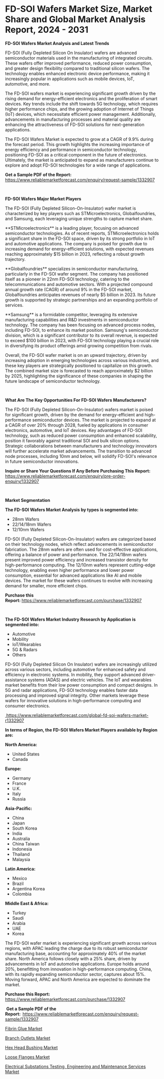 <p><h1>FD-SOI Wafers Market Size, Market Share and Global Market Analysis Report, 2024 - 2031</h1></p><p><strong>FD-SOI Wafers Market Analysis and Latest Trends</strong></p>
<p><p>FD-SOI (Fully Depleted Silicon On Insulator) wafers are advanced semiconductor materials used in the manufacturing of integrated circuits. These wafers offer improved performance, reduced power consumption, and greater design flexibility compared to traditional silicon wafers. The technology enables enhanced electronic device performance, making it increasingly popular in applications such as mobile devices, IoT, automotive, and more.</p><p>The FD-SOI wafers market is experiencing significant growth driven by the rising demand for energy-efficient electronics and the proliferation of smart devices. Key trends include the shift towards 5G technology, which requires higher performance chips, and the growing adoption of Internet of Things (IoT) devices, which necessitate efficient power management. Additionally, advancements in manufacturing processes and material quality are enhancing the attractiveness of FD-SOI solutions for next-generation applications.</p><p>The FD-SOI Wafers Market is expected to grow at a CAGR of 9.9% during the forecast period. This growth highlights the increasing importance of energy efficiency and performance in semiconductor technology, positioning FD-SOI as a critical component in the future of electronics. Ultimately, the market is anticipated to expand as manufacturers continue to explore and adopt FD-SOI technologies for a wide range of applications.</p></p>
<p><strong>Get a Sample PDF of the Report:&nbsp;</strong> <a href="https://www.reliablemarketforecast.com/enquiry/request-sample/1332907?utm_campaign=1110&utm_medium=2&utm_source=Github&utm_content=ia&utm_term=03102024&utm_id=fd-soi-wafers">https://www.reliablemarketforecast.com/enquiry/request-sample/1332907</a></p>
<p>&nbsp;</p>
<p><strong>FD-SOI Wafers Major Market Players</strong></p>
<p><p>The FD-SOI (Fully Depleted Silicon-On-Insulator) wafer market is characterized by key players such as STMicroelectronics, Globalfoundries, and Samsung, each leveraging unique strengths to capture market share.</p><p>**STMicroelectronics** is a leading player, focusing on advanced semiconductor technologies. As of recent reports, STMicroelectronics holds a significant share in the FD-SOI space, driven by its strong portfolio in IoT and automotive applications. The company is poised for growth due to increasing demand for energy-efficient solutions, with expected revenues reaching approximately $15 billion in 2023, reflecting a robust growth trajectory.</p><p>**Globalfoundries** specializes in semiconductor manufacturing, particularly in the FD-SOI wafer segment. The company has positioned itself as a pioneer in 22nm FD-SOI technology, catering to the telecommunications and automotive sectors. With a projected compound annual growth rate (CAGR) of around 9% in the FD-SOI market, Globalfoundries anticipates revenues of nearly $5 billion in 2023. Its future growth is supported by strategic partnerships and an expanding portfolio of services.</p><p>**Samsung** is a formidable competitor, leveraging its extensive manufacturing capabilities and R&D investments in semiconductor technology. The company has been focusing on advanced process nodes, including FD-SOI, to enhance its market position. Samsung's semiconductor division, which is a significant contributor to its overall revenue, is expected to exceed $100 billion in 2023, with FD-SOI technology playing a crucial role in diversifying its product offerings amid growing competition from rivals.</p><p>Overall, the FD-SOI wafer market is on an upward trajectory, driven by increasing adoption in emerging technologies across various industries, and these key players are strategically positioned to capitalize on this growth. The combined market size is forecasted to reach approximately $2 billion by 2025, highlighting the significance of these companies in shaping the future landscape of semiconductor technology.</p></p>
<p>&nbsp;</p>
<p><strong>What Are The Key Opportunities For FD-SOI Wafers Manufacturers?</strong></p>
<p><p>The FD-SOI (Fully Depleted Silicon-On-Insulator) wafers market is poised for significant growth, driven by the demand for energy-efficient and high-performance semiconductor devices. The market is projected to expand at a CAGR of over 20% through 2028, fueled by applications in consumer electronics, automotive, and IoT devices. Key advantages of FD-SOI technology, such as reduced power consumption and enhanced scalability, position it favorably against traditional SOI and bulk silicon options. Strategic collaborations between manufacturers and technology innovators will further accelerate market advancements. The transition to advanced node processes, including 10nm and below, will solidify FD-SOI's relevance in future semiconductor innovations.</p></p>
<p><strong>Inquire or Share Your Questions If Any Before Purchasing This Report:</strong> <a href="https://www.reliablemarketforecast.com/enquiry/pre-order-enquiry/1332907?utm_campaign=1110&utm_medium=2&utm_source=Github&utm_content=ia&utm_term=03102024&utm_id=fd-soi-wafers">https://www.reliablemarketforecast.com/enquiry/pre-order-enquiry/1332907</a></p>
<p>&nbsp;</p>
<p><strong>Market Segmentation</strong></p>
<p><strong>The FD-SOI Wafers Market Analysis by types is segmented into:</strong></p>
<p><ul><li>28nm Wafers</li><li>22/14/18nm Wafers</li><li>12/10nm Wafers</li></ul></p>
<p><p>FD-SOI (Fully Depleted Silicon-On-Insulator) wafers are categorized based on their technology nodes, which reflect advancements in semiconductor fabrication. The 28nm wafers are often used for cost-effective applications, offering a balance of power and performance. The 22/14/18nm wafers present improved power efficiency and increased transistor density for high-performance computing. The 12/10nm wafers represent cutting-edge technology, enabling even higher performance and lower power consumption, essential for advanced applications like AI and mobile devices. The market for these wafers continues to evolve with increasing demand for smaller, more efficient chips.</p></p>
<p><strong>Purchase this Report:&nbsp;</strong><a href="https://www.reliablemarketforecast.com/purchase/1332907?utm_campaign=1110&utm_medium=2&utm_source=Github&utm_content=ia&utm_term=03102024&utm_id=fd-soi-wafers">https://www.reliablemarketforecast.com/purchase/1332907</a></p>
<p>&nbsp;</p>
<p><strong>The FD-SOI Wafers Market Industry Research by Application is segmented into:</strong></p>
<p><ul><li>Automotive</li><li>Mobility</li><li>IoT/Wearables</li><li>5G & Radars</li><li>Others</li></ul></p>
<p><p>FD-SOI (Fully Depleted Silicon On Insulator) wafers are increasingly utilized across various sectors, including automotive for enhanced safety and efficiency in electronic systems. In mobility, they support advanced driver-assistance systems (ADAS) and electric vehicles. The IoT and wearables market benefits from their low power consumption and compact designs. In 5G and radar applications, FD-SOI technology enables faster data processing and improved signal integrity. Other markets leverage these wafers for innovative solutions in high-performance computing and consumer electronics.</p></p>
<p><a href="https://www.reliablemarketforecast.com/global-fd-soi-wafers-market-r1332907?utm_campaign=1110&utm_medium=2&utm_source=Github&utm_content=ia&utm_term=03102024&utm_id=fd-soi-wafers">&nbsp;https://www.reliablemarketforecast.com/global-fd-soi-wafers-market-r1332907</a></p>
<p><strong>In terms of Region, the FD-SOI Wafers Market Players available by Region are:</strong></p>
<p>
    <p> <strong> North America: </strong>
        <ul>
            <li>United States</li>
            <li>Canada</li>
        </ul>
        </p> 
    <p> <strong> Europe: </strong>
        <ul>
            <li>Germany</li>
            <li>France</li>
            <li>U.K.</li>
            <li>Italy</li>
            <li>Russia</li>
        </ul>
        </p> 
    <p> <strong> Asia-Pacific: </strong>
        <ul>
            <li>China</li>
            <li>Japan</li>
            <li>South Korea</li>
            <li>India</li>
            <li>Australia</li>
            <li>China Taiwan</li>
            <li>Indonesia</li>
            <li>Thailand</li>
            <li>Malaysia</li>
        </ul>
        </p> 
    <p> <strong> Latin America: </strong>
        <ul>
            <li>Mexico</li>
            <li>Brazil</li>
            <li>Argentina Korea</li>
            <li>Colombia</li>
        </ul>
        </p> 
    <p> <strong> Middle East & Africa: </strong>
        <ul>
            <li>Turkey</li>
            <li>Saudi</li>
            <li>Arabia</li>
            <li>UAE</li>
            <li>Korea</li>
        </ul>
    </p>
    </p>
<p><p>The FD-SOI wafer market is experiencing significant growth across various regions, with APAC leading the charge due to its robust semiconductor manufacturing base, accounting for approximately 40% of the market share. North America follows closely with a 25% share, driven by advancements in IoT and automotive applications. Europe holds around 20%, benefitting from innovation in high-performance computing. China, with its rapidly expanding semiconductor sector, captures about 15%. Moving forward, APAC and North America are expected to dominate the market.</p></p>
<p><strong>Purchase this Report: </strong><a href="https://www.reliablemarketforecast.com/purchase/1332907?utm_campaign=1110&utm_medium=2&utm_source=Github&utm_content=ia&utm_term=03102024&utm_id=fd-soi-wafers">https://www.reliablemarketforecast.com/purchase/1332907</a></p>
<p>&nbsp;<strong>Get a Sample PDF of the Report:&nbsp;&nbsp;</strong><a href="https://www.reliablemarketforecast.com/enquiry/request-sample/1332907?utm_campaign=1110&utm_medium=2&utm_source=Github&utm_content=ia&utm_term=03102024&utm_id=fd-soi-wafers">https://www.reliablemarketforecast.com/enquiry/request-sample/1332907</a></p>
<p><strong></strong></p>
<p><p><a href="https://www.linkedin.com/pulse/strategic-insights-global-fibrin-glue-market-trends-2024-0rqtc?trackingId=HcwWo7SvRuSMzTQ29Ih2ZQ%3D%3D&utm_campaign=1110&utm_medium=2&utm_source=Github&utm_content=ia&utm_term=03102024&utm_id=fd-soi-wafers">Fibrin Glue Market</a></p><p><a href="https://www.linkedin.com/pulse/branch-outlets-market-share-size-trends-industry-analysis-jdcnf?utm_campaign=1110&utm_medium=2&utm_source=Github&utm_content=ia&utm_term=03102024&utm_id=fd-soi-wafers">Branch Outlets Market</a></p><p><a href="https://www.linkedin.com/pulse/hex-head-bushing-market-research-report-exploring-size-revenue-pepyf?utm_campaign=1110&utm_medium=2&utm_source=Github&utm_content=ia&utm_term=03102024&utm_id=fd-soi-wafers">Hex Head Bushing Market</a></p><p><a href="https://www.linkedin.com/pulse/loose-flanges-market-size-growing-cagr-66-report-covers-analysis-gq8ef?utm_campaign=1110&utm_medium=2&utm_source=Github&utm_content=ia&utm_term=03102024&utm_id=fd-soi-wafers">Loose Flanges Market</a></p><p><a href="https://github.com/WillieWoodard/Market-Research-Report-List-6/blob/main/electrical-substations-testing-engineering-and-maintenance-services-market.md?utm_campaign=1110&utm_medium=2&utm_source=Github&utm_content=ia&utm_term=03102024&utm_id=fd-soi-wafers">Electrical Substations Testing, Engineering and Maintenance Services Market</a></p></p>